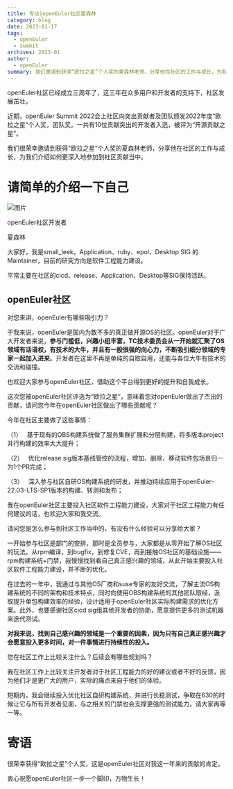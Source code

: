 ```yaml
---
title: 专访|openEuler社区夏森林
category: blog
date: 2023-01-17
tags:
  - openEuler
  - summit
archives: 2023-01
author:
  - openEuler
summary: 我们邀请到获得“欧拉之星”个人奖的夏森林老师，分享他在社区的工作与成长，为我们介绍如何更深入地参加到社区贡献当中。
---
```



openEuler社区已经成立三周年了，这三年在众多用户和开发者的支持下，社区发展茁壮。

近期，openEuler Summit
2022会上社区向突出贡献者及团队颁发2022年度“欧拉之星”个人奖，团队奖。一共有10位贡献突出的开发者入选，被评为“开源贡献之星”。

我们很荣幸邀请到获得“欧拉之星”个人奖的夏森林老师，分享他在社区的工作与成长，为我们介绍如何更深入地参加到社区贡献当中。

请简单的介绍一下自己
====================

![图片](./xiasenlin/media/image1.jpeg)

openEuler社区开发者

夏森林

大家好，我是small\_leek，Application、ruby、epol、Desktop SIG
的Maintainer，目前的研究方向是软件工程能力建设。

平常主要在社区的cicd、release、Application、Desktop等SIG保持活跃。

openEuler社区
-----------------

<p style="color:var(--e-color-brand1)">对您来讲，openEuler有哪些吸引力？</p>

于我来说，openEuler是国内为数不多的真正做开源OS的社区。openEuler对于广大开发者来说，**参与门槛低，兴趣小组丰富，TC技术委员会从一开始就汇聚了OS领域有话语权，有技术的大牛，并且有一股很强的向心力，不断吸引细分领域的专家一起加入进来**。开发者在这里不再是单纯的自取自用，还能与各位大牛有技术的交流和碰撞。

也欢迎大家参与openEuler社区，借助这个平台得到更好的提升和自我成长。

<p style="color:var(--e-color-brand1)">这次您被openEuler社区评选为“欧拉之星“，意味着您对openEuler做出了杰出的贡献，请问您今年在openEuler社区做出了哪些贡献呢？</p>

今年在社区主要做了这些事情：

（1）  
基于现有的OBS构建系统做了服务集群扩展和分层构建，将多版本project并行构建的效率大大提升；

（2）   优化release
sig版本基线管控的流程，增加、删除、移动软件包场景归一为1个PR完成；

（3）  
深入参与社区自研OS构建系统的研发，并推动持续应用于openEuler-22.03-LTS-SP1版本的构建、转测和发布；

我在openEuler社区主要投入社区软件工程能力建设，大家对于社区工程能力有任何建议的话，也欢迎大家和我交流。

<p style="color:var(--e-color-brand1)">请问您是怎么参与到社区工作当中的，有没有什么经验可以分享给大家？</p>

一开始参与社区是部门的安排，那时是全员参与，大家都是从零开始了解OS社区的玩法。从rpm编译，到bugfix，到修复CVE，再到接触OS社区的基础设施——rpm构建系统+门禁，我慢慢找到看自己真正感兴趣的领域，从此开始主要投入社区软件工程能力建设，并不断的优化。

在过去的一年中，我通过与其他OS厂商和suse专家的友好交流，了解主流OS构建系统的不同的架构和技术特点，同时向使用OBS构建系统的其他团队取经，汲取提升单包构建效率的经验，设计适用于openEuler社区实际构建需求的优化方案。此外，也要感谢社区cicd
sig组其他开发者的协助，愿意提供更多的测试机器来迭代测试。

**对我来说，找到自己感兴趣的领域是一个重要的因素，因为只有自己真正感兴趣才会愿意投入更多时间，对一件事情进行持续性的投入。**

<p style="color:var(--e-color-brand1)">您在社区工作上比较关注什么？后续会有哪些规划吗？</p>

我在社区工作上比较关注开发者对于社区工程能力的好的建议或者不好的反馈，因为他们才是更广大的用户，实际的痛点来自于他们的体验。

短期内，我会继续投入优化社区自研构建系统，并进行长稳测试，争取在630的时候让它与所有开发者见面，与之相关的门禁也会支撑更强的测试能力，请大家再等一等。

寄语
====================

很荣幸获得“欧拉之星”个人奖，这是openEuler社区对我这一年来的贡献的肯定。

衷心祝愿openEuler社区一步一个脚印，万物生长！
